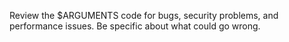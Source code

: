 Review the $ARGUMENTS code for bugs, security problems, and performance issues. Be specific about what could go wrong.

<!-- 
$ARGUMENTS 코드에서 버그, 보안 문제, 성능 이슈를 검토해줘. 무엇이 잘못될 수 있는지 구체적으로 알려줘.
 -->